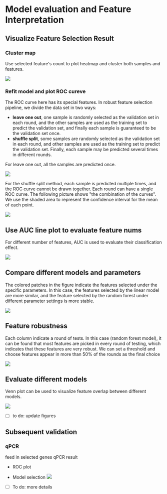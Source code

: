 # Model evaluation and Feature Interpretation 

## Visualize Feature Selection Result

### Cluster map  

Use selected feature's count to plot heatmap and cluster both samples and features.

![](../assets/clustermap.png)

### Refit model and plot ROC cureve   

The ROC curve here has its special features. In robust feature selection pipeline, we divide the data set in two ways:

* **leave one out**, one sample is randomly selected as the validation set in each round, and the other samples are used as the training set to predict the validation set, and finally each sample is guaranteed to be the validation set once.
* **shuffle split**, some samples are randomly selected as the validation set in each round, and other samples are used as the training set to predict the validation set. Finally, each sample may be predicted several times in different rounds.


For leave one out, all the samples are predicted once.

![](../assets/roc.png) 


For the shuffle split method, each sample is predicted multiple times, and the ROC curve cannot be drawn together. Each round can have a single ROC curve. The following picture shows "the combination of the curves". We use the shaded area to represent the confidence interval for the mean of each point.

![](../assets/roc_cv.png)

## Use AUC line plot to evaluate feature nums 

For different number of features, AUC is used to evaluate their classification effect.

![](../assets/auc_line.png)

## Compare different models and parameters

The colored patches in the figure indicate the features selected under the specific parameters. In this case, the features selected by the linear model are more similar, and the feature selected by the random forest under different parameter settings is more stable.

![](../assets/compare_models.png)

## Feature robustness

Each column indicate a round of tests. In this case (random forest model), it can be found that most features are picked in every round of testing, which indicates that these features are very robust. We can set a threshold and choose features appear in more than 50% of the rounds as the final choice 

![](../assets/feature_robustness.png)

## Evaluate different models

Venn plot can be used to visualize feature overlap between different models.

![](../assets/selected_features_overlap.png)

- [ ] to do: update figures


## Subsequent validation
### qPCR
feed in selected genes qPCR result

- ROC plot

- Model selection
![](../assets/qpcr_model.png)


- [ ] To do: more details 

